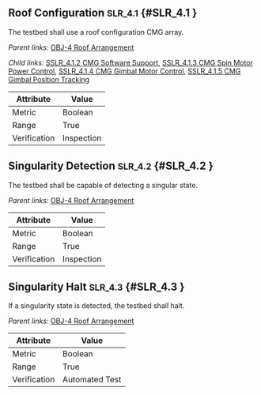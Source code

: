 ## Roof Configuration <small>SLR_4.1</small> {#SLR_4.1 }

The testbed shall use a roof configuration CMG array.

*Parent links:* [OBJ-4 Roof Arrangement](OBJ.html#OBJ-4)

*Child links:* [SSLR_4.1.2 CMG Software Support](SSLR_4.1.html#SSLR_4.1.2), [SSLR_4.1.3 CMG Spin Motor Power Control](SSLR_4.1.html#SSLR_4.1.3), [SSLR_4.1.4 CMG Gimbal Motor Control](SSLR_4.1.html#SSLR_4.1.4), [SSLR_4.1.5 CMG Gimbal Position Tracking](SSLR_4.1.html#SSLR_4.1.5)

| Attribute | Value |
| --------- | ----- |
| Metric | Boolean |
| Range | True |
| Verification | Inspection |


## Singularity Detection <small>SLR_4.2</small> {#SLR_4.2 }

The testbed shall be capable of detecting a singular state.

*Parent links:* [OBJ-4 Roof Arrangement](OBJ.html#OBJ-4)

| Attribute | Value |
| --------- | ----- |
| Metric | Boolean |
| Range | True |
| Verification | Inspection |


## Singularity Halt <small>SLR_4.3</small> {#SLR_4.3 }

If a singularity state is detected, the testbed shall halt.

*Parent links:* [OBJ-4 Roof Arrangement](OBJ.html#OBJ-4)

| Attribute | Value |
| --------- | ----- |
| Metric | Boolean |
| Range | True |
| Verification | Automated Test |


